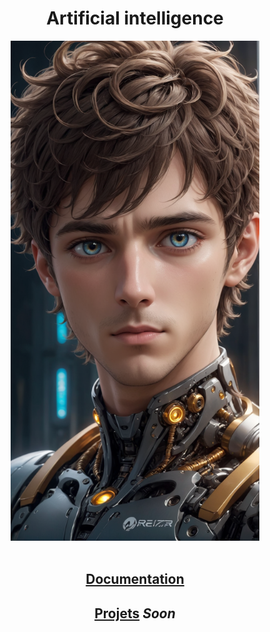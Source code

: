 <h1 align="center"><b>Artificial intelligence</b></h1>

<div align="center"> 
    <img src="Docs\img\7CA16A4E8C3471826F96ACD5326F3E45-01.jpg" alt="Intelligence artificielle" title="Intelligence artificielle" height="800px">
    <br>
    <br>

## [**Documentation**](Docs)
## [**Projets**](projects) _Soon_
</div>

<!-- [Pong](projects/pong) <img align="center" src="https://upload.wikimedia.org/wikipedia/commons/b/bd/Logo_C_sharp.svg" alt="Python" title="Python" widht="auto" height="18px"> -->
<!-- [Casse-briques](projects/brickBreaker) <img align="center" src="https://github.com/MiKL5/Python/raw/master/src/images/Python-logo-notext.svg" alt="Python" title="Python" widht="auto" height="18px"> -->
